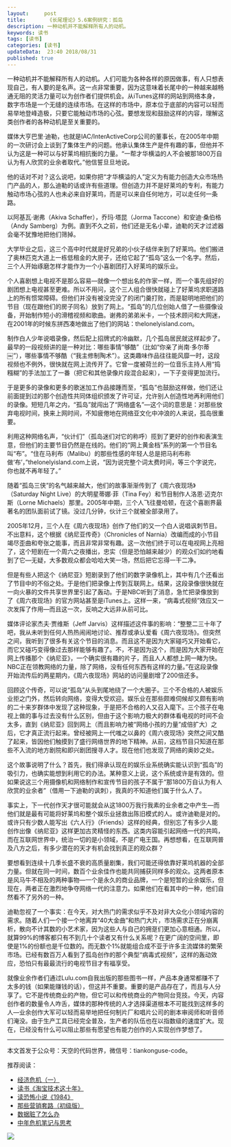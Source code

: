 ```yaml
---   
layout:     post  
title:       《长尾理论》5.6案例研究：孤岛 
description: 一种动机并不能解释所有人的动机。      
keywords: 读书 
tags: [读书]  
categories: [读书]  
updateData:  23:40 2018/08/31   
published: true   
---  
```



一种动机并不能解释所有人的动机。人们可能为各种各样的原因做事，有人只想表现自己，有人要的是名声。这一点非常重要，因为这意味着长尾中的一种越来越畅通无阻的灵活力量可以为创作者们提供机会。从iTunes这样的网站到网络本身，数字市场是一个无缝的连续市场。在这样的市场中，原本位于底部的内容可以轻而易举地登峰造极，只要它能触动市场的心弦。要想发现和鼓励这样的内容，理解这类创作者的各种动机是至关重要的。  


媒体大亨巴里·迪勒，也就是IAC/InterActiveCorp公司的董事长，在2005年中期的一次研讨会上谈到了集体生产的问题。他承认集体生产是件有趣的事，但他并不认为这是一种可以与好莱坞相抗衡的力量。“一帮才华横溢的人不会被那1800万自认为有人欣赏的业余者取代。”他信誓旦旦地说。  


他的话对不对？这么说吧，如果你把“才华横溢的人”定义为有能力创造大众市场热门产品的人，那么迪勒的话或许有些道理。但创造力并不是好莱坞的专利，有能力触动市场心弦的人也未必来自好莱坞，而是可以来自任何地方，可以走任何一条路。  


以阿基瓦·谢弗（Akiva Schaffer），乔玛·塔昆（Jorma Taccone）和安迪·桑伯格（Andy Samberg）为例。直到不久之前，他们还是无名小辈，迪勒的天才过滤器会毫不犹豫地把他们筛掉。  


大学毕业之后，这三个高中时代就是好兄弟的小伙子结伴来到了好莱坞。他们搬进了奥林匹克大道上一栋低租金的大房子，还给它起了“孤岛”这么一个名字。然后，三个人开始琢磨怎样才能作为一个小喜剧团打入好莱坞的娱乐业。  



个人喜剧想上电视不是那么容易—就像一个想出名的作家一样，而一个事先组好的剧团想上电视甚至更难。所以不用问，这个三人组合很快就碰上了好莱坞求职道路上的所有惯常障碍。但他们并没有被没完没了的闭门羹打败，而是聪明地把他们的节目（现在跟他们的房子同名）放到了网上。“孤岛”的几位创始人借了一些摄像设备，开始制作短小的滑稽视频和歌曲。谢弗的弟弟米卡，一个技术顾问和大网迷，在2001年的时候东拼西凑地做出了他们的网站：thelonelyisland.com。  


制作白人少年说唱录像，然后配上招牌式的冷幽默，几个孤岛居民就这样起步了。最早的一段视频讲的是一种对比：哪些事情“够酷”（比如“你亲了尚南·多尔蒂￼”），哪些事情不够酷（“我主修制陶术”）。这类趣味作品往往能风靡一时，这段视频也不例外，很快就在网上流传开了。它曾一度被荷兰的一位音乐主持人用“捣糨糊”的手法加工了一番（把它和其他录像片段混合起来），一下子变得更加流行。  


于是更多的录像和更多的歌迷加工作品接踵而至，“孤岛”也鼓励这样做，他们还让前面提到过的那个创造性共同体组织颁发了许可证，允许别人创造性地再利用他们的录像。短短几年之内，“孤岛”就闯出了“网络盛名”—这个词的意思是：对那些放弃电视时间，换来上网时间，不知疲倦地在网络亚文化中冲浪的人来说，孤岛很重要。  


利用这种网络名声，“伙计们”（孤岛迷们对它的称呼）揽到了更好的创作和表演生意，但他们的主要节目仍然是在线的。他们的“网上黄金档”系列的第一个节目名叫“布”。“住在马利布（Malibu）的那些性感的年轻人总是把马利布称做‘布’，”thelonelyisland.com上说，“因为说完整个词太费时间，等三个字说完，你也就不再年轻了。”  


随着“孤岛三侠”的名气越来越大，他们的故事渐渐传到了《周六夜现场》（Saturday Night Live）的大明星蒂娜·菲（Tina Fey）和节目制作人洛恩·迈克尔斯（Lorne Michaels）那里。2005年中期，三个人飞往曼哈顿，在这个喜剧界最著名的团队面前试了镜。没过几分钟，伙计三个就被全部录用了。  


2005年12月，三个人在《周六夜现场》创作了他们的又一个白人说唱讽刺节目。不出意料，这个根据《纳尼亚传奇》（Chronicles of Narnia）改编而成的小节目竭尽歪曲和夸张之能事，而且非常非常有趣。这一次他们终于可以在电视网上亮相了，这个短剧在一个周六之夜播出，忠实（但是恐怕越来越少）的观众们如约地看到了它—无疑，大多数观众都会哈哈大笑一场，然后把它忘得一干二净。  


但是有些人把这个《纳尼亚》短剧录到了他们的数字录像机上，其中有几个还看出了节目中的不俗之处。于是他们把录像上传到互联网上。结果，这段录像很快就在一向火暴的文件共享世界里引起了轰动。于是NBC听到了消息，急忙把录像放到了《周六夜现场》的官方网站甚至是iTunes上。这样一来，“病毒式视频”效应又一次发挥了作用—而且这一次，反响之大远非从前可比。  


媒体评论家杰夫·贾维斯（Jeff Jarvis）这样描述这件事的影响：“整整二三十年了吧，我从未听到任何人热热闹闹地讨论、推荐或承认爱看《周六夜现场》。但突然之间，我听到了很多有关这个节目的消息。而且这不是因为大家碰巧又开始看它，而它又碰巧变得像过去那样能够有趣了。不，不是因为这个，而是因为大家开始在网上传播那个《纳尼亚》，一个确实很有趣的片子，而且人人都想上网一睹为快。NBC正在领教网络的力量，除了网络，没有任何东西有这样的力量。”在这段录像开始流传后的两星期内，《周六夜现场》网站的访问量剧增了200倍还多。  


回顾这个传奇，可以说“孤岛”从头到尾地绕了一个大圈子。三个不合格的人被娱乐业拒之门外，然后转向网络，变得大受欢迎。娱乐业在那些颇难伺候却又颇有影响的二十来岁群体中发现了这种现象，于是把不合格的人又召入麾下。三个孩子在电视上做的事与过去没有什么区别，但由于这个影响力极大的群体看电视的时间不会太多，直到《纳尼亚》回到网上（而且影响力被“网络小孩的力量”成倍扩大）之后，它才真正流行起来。曾经被网上一代嗤之以鼻的《周六夜现场》突然之间又酷了起来，皆因他们触摸到了盛行网络世界的地下精神。从前，这档节目只知道在那些不入流的地方剧院和即兴剧团搜寻人才。现在他们也发现了网络的奥妙之处。  



这个故事说明了什么？首先，我们得承认现在的娱乐业系统确实能认识到“孤岛”的吸引力，也确实能想到利用它的办法。某种意义上说，这个系统或许是有效的。但如果说这三个用摄像机和网络制作和宣传节目的孩子不属于“那1800万自认为有人欣赏的业余者”（借用一下迪勒的讽刺），我真的不知道他们属于什么人了。  


事实上，下一代创作天才很可能就会从这1800万我行我素的业余者之中产生—而他们就是最有可能将好莱坞和整个娱乐业拯救出陈旧模式的人。或许迪勒是对的。或许只有少数人能写出《六人行》（Friends）这样的经典，但别忘了有多少人能创作出像《纳尼亚》这样更加古灵精怪的东西。这类内容能引起网络一代的共鸣，而在互联网世界中，统治一切的是小领域，不是广电王国。再想想看，在互联网普及八方之后，有多少潜在的天才有机会找到真正的观众群？  



要想看到连续十几季长盛不衰的高质量剧集，我们可能还得依靠好莱坞机器的全部力量。但就在同一时间，数百个业余佳作也能共同捕获同样多的观众。这两者原本是风马牛不相及的两种事物—一个是永久的商业品牌，一个是短暂的业余娱乐，但现在，两者正在激烈地争夺网络一代的注意力。如果他们在看其中的一种，他们自然看不了另外的一种。  


迪勒忽视了一个事实：在今天，对大热门的需求似乎不及对非大众化小领域内容的需求。随着人们一个接一个地离弃“40大金曲”和热门大片，市场需求正在分崩离析，散向不计其数的小艺术家，因为这些人与自己的拥趸们更加心意相通。所以，就算99%的博客都只有不到几十个读者又有什么关系呢？在更广阔的空间里，即使是1%的份额也是千位数的。而无数个1%就能组合成不亚于许多主流媒体的繁荣市场。已经有数百万人看到了孤岛创作的那个典型“病毒式视频”，这样的轰动效应，恐怕只有最最流行的电视节目才有福享受。  


就像业余作者们通过Lulu.com自我出版的那些图书一样，产品本身通常都赚不了太多的钱（如果能赚钱的话），但这并不重要。重要的是产品存在了，而且与人分享了。它不是传统商业的产物，但它可以和传统商业的产物同台竞技。今天，内容创作者的数量令人咋舌，媒体的那种传统的人才选择渠道根本不可能找到这样多的人—业余创作大军可以轻而易举地把任何制片厂和唱片公司的剧本审阅师和听音师们淹没。由于生产工具已经完全普及，生产者的队伍也在以指数级的速度扩大。现在，已经没有什么可以阻止那些有愿望也有能力创作的人实现创作梦想了。  








---


本文首发于公众号：天空的代码世界，微信号：tiankonguse-code。  


推荐阅读：  


* [经济危机（一）](https://mp.weixin.qq.com/s/hxO7oR8cLljSClYS-yE6pw)   
* [读书《淘宝技术这十年》](https://mp.weixin.qq.com/s/IeOQGh22U_1TPrf6sYYTkQ)   
* [读恐怖小说《1984》](https://mp.weixin.qq.com/s/q7HL5o_R5cqJc0b9Ll7EMw)    
* [那些营销套路（初级版）](https://mp.weixin.qq.com/s/xdvqZo9ll6kaL66Cdx)   
* [数据脏了怎么办](https://mp.weixin.qq.com/s/Blw4yxmIsE51dzzbNcfFbg)    
* [中年危机笔记与思考](https://mp.weixin.qq.com/s/dFzDtZS0JN6hhpc1DF-e_g)     



![](https://res.tiankonguse.com/images/tiankonguse-support.png) 




